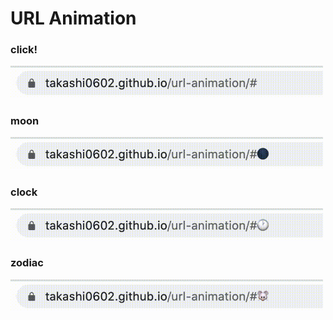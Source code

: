 # URL Animation

### click!

<img src="https://github.com/takashi0602/url-animation/blob/master/images/click.gif" alt="click" width="500">

### moon

<img src="https://github.com/takashi0602/url-animation/blob/master/images/moon.gif" alt="click" width="500">

### clock

<img src="https://github.com/takashi0602/url-animation/blob/master/images/clock.gif" alt="click" width="500">

### zodiac

<img src="https://github.com/takashi0602/url-animation/blob/master/images/zodiac.gif" alt="click" width="500">
